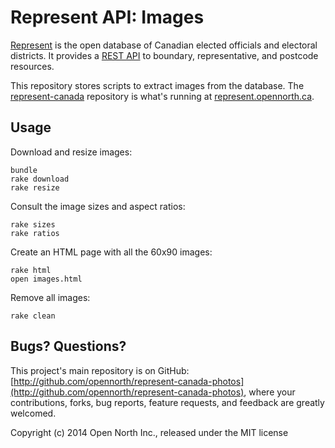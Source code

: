 # Represent API: Images

[Represent](http://represent.opennorth.ca) is the open database of Canadian elected officials and electoral districts. It provides a [REST API](http://represent.opennorth.ca/api/) to boundary, representative, and postcode resources.

This repository stores scripts to extract images from the database. The [represent-canada](http://github.com/opennorth/represent-canada) repository is what's running at [represent.opennorth.ca](http://represent.opennorth.ca/).

## Usage

Download and resize images:

    bundle
    rake download
    rake resize

Consult the image sizes and aspect ratios:

    rake sizes
    rake ratios

Create an HTML page with all the 60x90 images:

    rake html
    open images.html

Remove all images:

    rake clean

## Bugs? Questions?

This project's main repository is on GitHub: [http://github.com/opennorth/represent-canada-photos](http://github.com/opennorth/represent-canada-photos), where your contributions, forks, bug reports, feature requests, and feedback are greatly welcomed.

Copyright (c) 2014 Open North Inc., released under the MIT license
